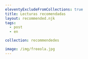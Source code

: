 ```yaml
---
eleventyExcludeFromCollections: true
title: Lecturas recomendadas
layout: recommended.njk
tags:
  - post
  - en

collection: recommendedes

image: /img/freeola.jpg
---
```


